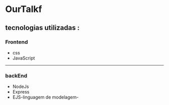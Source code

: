 # OurTalkf
<h2>tecnologias utilizadas : </h2>
<h3>Frontend</h3>
<ul>
  <li>css</li>
  <li>JavaScript</li>
</ul>
<hr>
<h3>backEnd</h3>
<ul>
  <li>NodeJs</li>
  <li>Express</li>
  <li>EJS-linguagem de modelagem-</li>
</ul>
